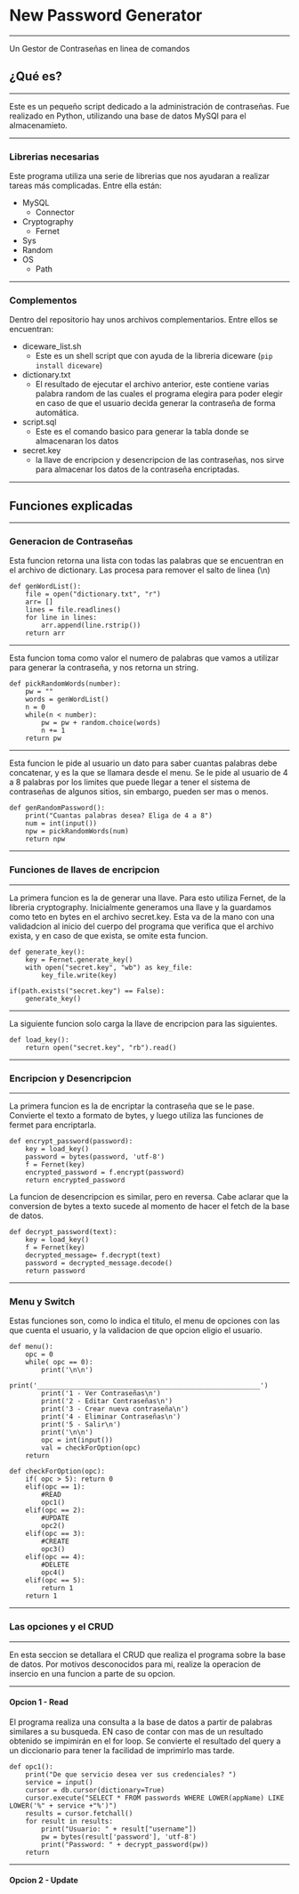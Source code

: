 # New Password Generator
___
Un Gestor de Contraseñas en linea de comandos

## ¿Qué es?
___
Este es un pequeño script dedicado a la administración de contraseñas. Fue realizado en Python, utilizando una base de datos MySQl para el almacenamieto.
____

### Librerias necesarias
Este programa utiliza una serie de librerias que nos ayudaran a realizar tareas más complicadas. Entre ella están:
-   MySQL
    - Connector
- Cryptography
    - Fernet
- Sys
- Random
- OS
    - Path

___

### Complementos
Dentro del repositorio hay unos archivos complementarios. Entre ellos se encuentran:
-  diceware_list.sh
    -   Este es un shell script que con ayuda de la libreria diceware (``` pip install diceware ```)
- dictionary.txt
    - El resultado de ejecutar el archivo anterior, este contiene varias palabra random de las cuales el programa elegira para poder elegir en caso de que el usuario decida generar la contraseña de forma automática.
- script.sql
    - Este es el comando basico para generar la tabla donde se almacenaran los datos
- secret.key
    -   la llave de encripcion y desencripcion de las contraseñas, nos sirve para almacenar los datos de la contraseña encriptadas.

____

## Funciones explicadas
___
### Generacion de Contraseñas
Esta funcion retorna una lista con todas las palabras que se encuentran en el archivo de dictionary. Las procesa para remover el salto de linea  (\n)
```
def genWordList():
    file = open("dictionary.txt", "r")
    arr= []
    lines = file.readlines()
    for line in lines:
        arr.append(line.rstrip())
    return arr
```
________
Esta funcion toma como valor el numero de palabras que vamos a utilizar para generar la contraseña, y nos retorna un string.

```
def pickRandomWords(number):
    pw = ""
    words = genWordList()
    n = 0
    while(n < number):
        pw = pw + random.choice(words)
        n += 1
    return pw
```
___
Esta funcion le pide al usuario un dato para saber cuantas palabras debe concatenar, y es la que se llamara desde el menu. Se le pide al usuario de 4 a 8 palabras por los limites que puede llegar a tener el sistema de contraseñas de algunos sitios, sin embargo, pueden ser mas o menos.
```
def genRandomPassword():
    print("Cuantas palabras desea? Eliga de 4 a 8")
    num = int(input())
    npw = pickRandomWords(num)
    return npw
```
____

### Funciones de llaves de encripcion
____
La primera funcion es la de generar una llave. Para esto utiliza Fernet, de la libreria cryptography. Inicialmente generamos una llave y la guardamos como teto en bytes en el archivo secret.key. Esta va de la mano con una validadcion al inicio del cuerpo del programa que verifica que el archivo exista, y en caso de que exista, se omite esta funcion.
```
def generate_key():
    key = Fernet.generate_key()
    with open("secret.key", "wb") as key_file:
        key_file.write(key)
```
```
if(path.exists("secret.key") == False):
    generate_key()
```
____
La siguiente funcion solo carga la llave de encripcion para las siguientes.
```
def load_key():
    return open("secret.key", "rb").read()
```
___
### Encripcion y Desencripcion
___
La primera funcion es la de encriptar la contraseña que se le pase. Convierte el texto a formato de bytes, y luego utiliza las funciones de fermet para encriptarla.
```
def encrypt_password(password):
    key = load_key()
    password = bytes(password, 'utf-8')
    f = Fernet(key)
    encrypted_password = f.encrypt(password)
    return encrypted_password
```
La funcion de desencripcion es similar, pero en reversa. Cabe aclarar que la conversion de bytes a texto sucede al momento de hacer el fetch de la base de datos.
```
def decrypt_password(text):
    key = load_key()
    f = Fernet(key)
    decrypted_message= f.decrypt(text)
    password = decrypted_message.decode()
    return password

```
___
### Menu y Switch
Estas funciones son, como lo indica el titulo, el menu de opciones con las que cuenta el usuario, y la validacion de que opcion eligio el usuario.
```
def menu():
    opc = 0
    while( opc == 0):
        print('\n\n')
        print('________________________________________________________')
        print('1 - Ver Contraseñas\n')
        print('2 - Editar Contraseñas\n')
        print('3 - Crear nueva contraseña\n')
        print('4 - Eliminar Contraseñas\n')
        print('5 - Salir\n')
        print('\n\n')
        opc = int(input())
        val = checkForOption(opc)
    return
```
```
def checkForOption(opc):
    if( opc > 5): return 0
    elif(opc == 1):
        #READ
        opc1()
    elif(opc == 2):
        #UPDATE
        opc2()
    elif(opc == 3):
        #CREATE
        opc3()
    elif(opc == 4):
        #DELETE
        opc4()
    elif(opc == 5):
        return 1
    return 1
```
___

### Las opciones y el CRUD
____
En esta seccion se detallara el CRUD que realiza el programa sobre la base de datos. Por motivos desconocidos para mi, realize la operacion de insercio en una funcion a parte de su opcion.
___
#### Opcion 1 - Read
El programa realiza una consulta a la base de datos a partir de palabras similares a su busqueda. EN caso de contar con mas de un resultado obtenido se impimirán en el  for loop. Se convierte el resultado del query a un diccionario para tener la facilidad de imprimirlo mas tarde.
```
def opc1():
    print("De que servicio desea ver sus credenciales? ")
    service = input()
    cursor = db.cursor(dictionary=True)
    cursor.execute("SELECT * FROM passwords WHERE LOWER(appName) LIKE LOWER('%" + service +"%')")
    results = cursor.fetchall()
    for result in results:
        print("Usuario: " + result["username"])
        pw = bytes(result['password'], 'utf-8')
        print("Password: " + decrypt_password(pw))
    return 
```
___
#### Opcion 2   -   Update